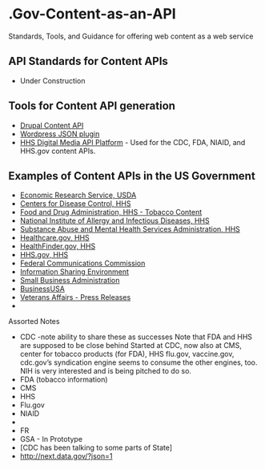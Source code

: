 .Gov-Content-as-an-API
======================

Standards, Tools, and Guidance for offering web content as a web service


## API Standards for Content APIs 
* Under Construction


## Tools for Content API generation
* [Drupal Content API](http://www.fcc.gov/encyclopedia/content-api-drupal-module)
* [Wordpress JSON plugin](http://wordpress.org/plugins/json-api/)
* [HHS Digital Media API Platform](http://sourceforge.net/projects/contentservices/) - Used for the CDC, FDA, NIAID, and HHS.gov content APIs.  


## Examples of Content APIs in the US Government
* [Economic Research Service, USDA](http://www.ers.usda.gov/developer/website-content-api.aspx)
* [Centers for Disease Control, HHS](https://tools.cdc.gov/syndication/api.aspx)
* [Food and Drug Administration, HHS - Tobacco Content](http://tools.fda.gov/CSStorefront/api.aspx)
* [National Institute of Allergy and Infectious Diseases, HHS](http://tools.niaid.nih.gov/register/api.aspx)
* [Substance Abuse and Mental Health Services Administration, HHS](http://store.samhsa.gov/developer)
* [Healthcare.gov, HHS](https://www.healthcare.gov/developers/)
* [HealthFinder.gov, HHS](http://healthfinder.gov/contentsyndication/)
* [HHS.gov, HHS](https://syndication.hhs.gov/storefront/apiDoc)
* [Federal Communications Commission](http://www.fcc.gov/developers/fcc-content-api)
* [Information Sharing Environment](http://www.ise.gov/developer)
* [Small Business Administration](http://www.sba.gov/about-sba/sba_performance/sba_data_store/web_service_api/content_share_api)
* [BusinessUSA](http://business.usa.gov/apis)
* [Veterans Affairs - Press Releases](http://www.va.gov/webservices/press/documentation/releases.cfm)
* 



Assorted Notes
* CDC   -note ability to share these as successes
Note that FDA and HHS are supposed to be close behind
Started at CDC, now also at CMS, center for tobacco products (for FDA), HHS
flu.gov, vaccine.gov, 
cdc.gov’s syndication engine seems to consume the other engines, too.  
NIH is very interested and is being pitched to do so.  
* FDA (tobacco information)
* CMS
* HHS
* Flu.gov
* NIAID
* 
* FR
* GSA - In Prototype
* [CDC has been talking to some parts of State]
* http://next.data.gov/?json=1




